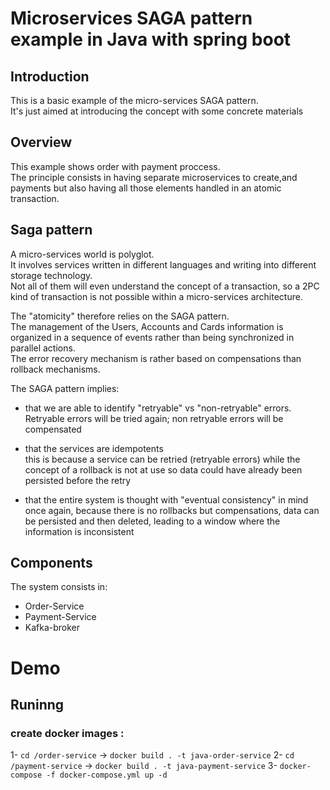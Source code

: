 # Microservices SAGA pattern example in Java with spring boot

## Introduction
This is a basic example of the micro-services SAGA pattern.  
It's just aimed at introducing the concept with some concrete materials

## Overview
This example shows order with payment proccess.  
The principle consists in having separate microservices to create,and payments but also having all those elements handled in an atomic transaction.

## Saga pattern
A micro-services world is polyglot.  
It involves services written in different languages and writing into different storage technology.  
Not all of them will even understand the concept of a transaction, so a 2PC kind of transaction is not possible within a micro-services architecture.  
   
The "atomicity" therefore relies on the SAGA pattern.  
The management of the Users, Accounts and Cards information is organized in a sequence of events rather than being synchronized in parallel actions.  
The error recovery mechanism is rather based on compensations than rollback mechanisms.  

The SAGA pattern implies:  

 * that we are able to identify "retryable" vs "non-retryable" errors.  Retryable errors will be tried again; non retryable errors will be compensated  

 * that the services are idempotents  
this is because a service can be retried (retryable errors) while the concept of a rollback is not at use so data could have already been persisted before the retry  

 * that the entire system is thought with "eventual consistency" in mind  
once again, because there is no rollbacks but compensations, data can be persisted and then deleted, leading to a window where the information is inconsistent

## Components
The system consists in:
- Order-Service
- Payment-Service
- Kafka-broker
 

# Demo

## Runinng

### create docker images : 
1- `cd /order-service` -> `docker build . -t java-order-service`
2- `cd /payment-service` -> `docker build . -t java-payment-service`
3- `docker-compose -f docker-compose.yml up -d`

